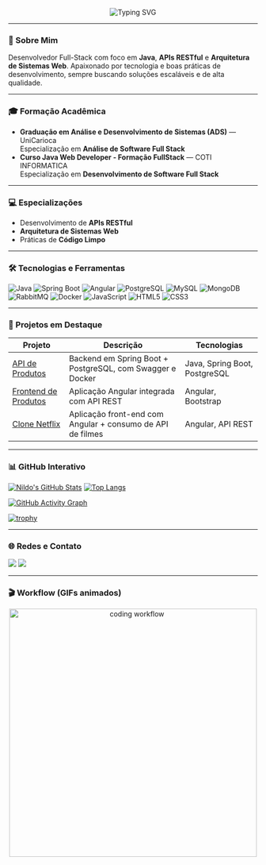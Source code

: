 <p align="center">
  <img src="https://readme-typing-svg.demolab.com?font=Fira+Code&size=28&speed=50&pause=2000&repeat=true&color=F2CDCD&center=true&width=1000&lines=Ol%C3%A1!+Sou+Nildo+Santos+%F0%9F%91%8B;Desenvolvedor+Full-Stack;Apaixonado+por+tecnologia!;Java+%7C+APIs+RESTful;Arquitetura+de+Sistemas+Web" alt="Typing SVG" />
</p>

---

### 🚀 Sobre Mim
Desenvolvedor Full-Stack com foco em **Java**, **APIs RESTful** e **Arquitetura de Sistemas Web**. Apaixonado por tecnologia e boas práticas de desenvolvimento, sempre buscando soluções escaláveis e de alta qualidade.

---

### 🎓 Formação Acadêmica
- **Graduação em Análise e Desenvolvimento de Sistemas (ADS)** — UniCarioca  
  Especialização em **Análise de Software Full Stack**  
- **Curso Java Web Developer - Formação FullStack** — COTI INFORMATICA  
  Especialização em **Desenvolvimento de Software Full Stack**

---

### 💻 Especializações
- Desenvolvimento de **APIs RESTful**  
- **Arquitetura de Sistemas Web**  
- Práticas de **Código Limpo**

---

### 🛠 Tecnologias e Ferramentas
<img alt="Java" src="https://img.shields.io/badge/-Java-007396?style=flat-square&logo=java&logoColor=white" />
<img alt="Spring Boot" src="https://img.shields.io/badge/-Spring%20Boot-6DB33F?style=flat-square&logo=spring&logoColor=white" />
<img alt="Angular" src="https://img.shields.io/badge/-Angular-DD0031?style=flat-square&logo=angular&logoColor=white" />
<img alt="PostgreSQL" src="https://img.shields.io/badge/-PostgreSQL-336791?style=flat-square&logo=postgresql&logoColor=white" />
<img alt="MySQL" src="https://img.shields.io/badge/-MySQL-4479A1?style=flat-square&logo=mysql&logoColor=white" />
<img alt="MongoDB" src="https://img.shields.io/badge/-MongoDB-47A248?style=flat-square&logo=mongodb&logoColor=white" />
<img alt="RabbitMQ" src="https://img.shields.io/badge/-RabbitMQ-FF6600?style=flat-square&logo=rabbitmq&logoColor=white" />
<img alt="Docker" src="https://img.shields.io/badge/-Docker-2496ED?style=flat-square&logo=docker&logoColor=white" />
<img alt="JavaScript" src="https://img.shields.io/badge/-JavaScript-F7DF1E?style=flat-square&logo=javascript&logoColor=black" />
<img alt="HTML5" src="https://img.shields.io/badge/-HTML5-E34F26?style=flat-square&logo=html5&logoColor=white" />
<img alt="CSS3" src="https://img.shields.io/badge/-CSS3-1572B6?style=flat-square&logo=css3&logoColor=white" />

---

### 🌟 Projetos em Destaque
| Projeto | Descrição | Tecnologias |
|---------|-----------|------------|
| [API de Produtos](https://github.com/nildo-santos/projetoApiProdutos) | Backend em Spring Boot + PostgreSQL, com Swagger e Docker | Java, Spring Boot, PostgreSQL |
| [Frontend de Produtos](https://github.com/nildo-santos/projetoWebProdutos) | Aplicação Angular integrada com API REST | Angular, Bootstrap |
| [Clone Netflix](https://github.com/nildo-santos/netflix-clone) | Aplicação front-end com Angular + consumo de API de filmes | Angular, API REST |

---

### 📊 GitHub Interativo
<!-- Stats cards -->
[![Nildo's GitHub Stats](https://github-readme-stats.vercel.app/api?username=nildo-santos&show_icons=true&theme=tokyonight&include_all_commits=true&count_private=true)](https://github.com/nildo-santos)
[![Top Langs](https://github-readme-stats.vercel.app/api/top-langs/?username=nildo-santos&layout=compact&langs_count=6&theme=tokyonight)](https://github.com/nildo-santos)

<!-- Activity Graph -->
[![GitHub Activity Graph](https://activity-graph.herokuapp.com/graph?username=nildo-santos&theme=react-dark)](https://github.com/nildo-santos)

<!-- Trophy showcase -->
[![trophy](https://github-profile-trophy.vercel.app/?username=nildo-santos&theme=tokyonight)](https://github.com/nildo-santos)

---

### 🌐 Redes e Contato
<a href="https://www.linkedin.com/in/nildo-santos/" target="_blank"><img src="https://img.shields.io/badge/-LinkedIn-%230077B5?style=for-the-badge&logo=linkedin&logoColor=white" /></a>
<a href="https://instagram.com/nildosantoss" target="_blank"><img src="https://img.shields.io/badge/-Instagram-%23E4405F?style=for-the-badge&logo=instagram&logoColor=white" /></a>

---

### 🎬 Workflow (GIFs animados)
<p align="center">
  <img src="https://media.giphy.com/media/3o7TKP1v7dWj4g6ZgY/giphy.gif" alt="coding workflow" width="500"/>
</p>

